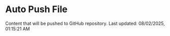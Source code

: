 # Auto Push File

Content that will be pushed to GitHub repository.
Last updated: 08/02/2025, 01:15:21 AM